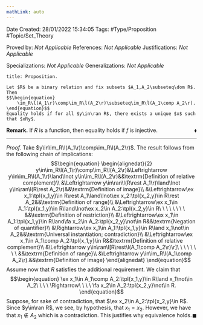 ```yaml
---
mathLink: auto
---
```


<div class="topSpace"></div>

Date Created: 28/01/2022 15:34:05
Tags: #Type/Proposition #Topic/Set_Theory

Proved by: <i>Not Applicable</i>
References: <i>Not Applicable</i>
Justifications: <i>Not Applicable</i>

Specializations: <i>Not Applicable</i>
Generalizations: <i>Not Applicable</i>

``` ad-Proposition
title: Proposition.

Let $R$ be a binary relation and fix subsets $A_1,A_2\subseteq\dom R$. Then
$$\begin{equation}
    \im_R\l(A_1\r)\comp\im_R\l(A_2\r)\subseteq\im_R\l(A_1\comp A_2\r).
\end{equation}$$
Equality holds if for all $y\in\ran R$, there exists a unique $x$ such that $xRy$.

```

<b>Remark.</b> If $R$ is a function, then equality holds if $f$ is injective.<span style="float:right;">$\blacklozenge$</span>

---

<i>Proof.</i> Take $y\in\im_R\l(A_1\r)\comp\im_R\l(A_2\r)$. The result follows from the following chain of implications:
$$\begin{equation}
    \begin{alignedat}{2}
        y\in\im_R\l(A_1\r)\comp\im_R\l(A_2\r)&\Leftrightarrow y\in\im_R\l(A_1\r)\land\lnot y\in\im_R\l(A_2\r)&&\textrm{Definition of relative complement}\\
        &\Leftrightarrow y\in\ran\l(R\rest A_1\r)\land\lnot y\in\ran\l(R\rest A_2\r)&&\textrm{Definition of image}\\
        &\Leftrightarrow\ex x_1:\tpl{x_1,y}\in R\rest A_1\land\lnot\ex x_2:\tpl{x_2,y}\in R\rest A_2&&\textrm{Definition of range}\\
        &\Leftrightarrow\ex x_1\in A_1:\tpl{x_1,y}\in R\land\lnot\ex x_2\in A_2:\tpl{x_2,y}\in R\ \ \ \ \ \ \ \ &&\textrm{Definition of restriction}\\
        &\Leftrightarrow\ex x_1\in A_1:\tpl{x_1,y}\in R\land\fa x_2\in A_2:\tpl{x_2,y}\not\in R&&\textrm{Negation of quantifier}\\
        &\Rightarrow\ex x_1\in A_1:\tpl{x_1,y}\in R\land x_1\not\in A_2&&\textrm{Universal instantiation; contradiction}\\
        &\Leftrightarrow\ex x_1\in A_1\comp A_2:\tpl{x_1,y}\in R&&\textrm{Definition of relative complement}\\
        &\Leftrightarrow y\in\ran\l[R\rest\l(A_1\comp A_2\r)\r]\ \ \ \ \ \ \ \ &&\textrm{Definition of range}\\
        &\Leftrightarrow y\in\im_R\l(A_1\comp A_2\r).&&\textrm{Definition of image}
    \end{alignedat}   
\end{equation}$$
Assume now that $R$ satisfies the additional requirement. We claim that
$$\begin{equation}
    \ex x_1\in A_1\comp A_2:\tpl{x_1,y}\in R\land x_1\not\in A_2\ \ \ \ \Rightarrow\ \ \ \ \fa x_2\in A_2:\tpl{x_2,y}\not\in R.
\end{equation}$$
Suppose, for sake of contradiction, that $\ex x_2\in A_2:\tpl{x_2,y}\in R$. Since $y\in\ran R$, we see, by hypothesis, that $x_1=x_2$. However, we have that $x_1\not\in A_2$ which is a contradiction. This justifies why equivalence holds.<span style="float:right;">$\blacksquare$</span>
